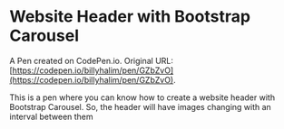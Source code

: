 # Website Header with Bootstrap Carousel

A Pen created on CodePen.io. Original URL: [https://codepen.io/billyhalim/pen/GZbZvO](https://codepen.io/billyhalim/pen/GZbZvO).

This is a pen where you can know how to create a website header with Bootstrap Carousel. So, the header will have images changing with an interval between them